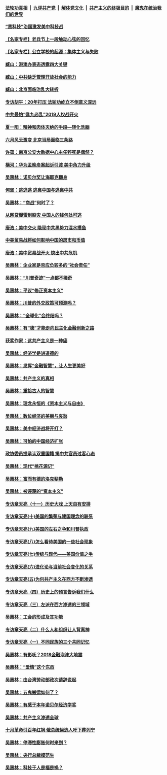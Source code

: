 ####  [法轮功真相](../../../../basic/blob/master/README.md?t=01030526) &nbsp;|&nbsp; [九评共产党](../../../../9ping.md/blob/master/README.md?t=01030526) &nbsp;|&nbsp; [解体党文化](../../../../jtdwh.md/blob/master/README.md?t=01030526)  &nbsp;|&nbsp; [共产主义的终极目的](../../../../gczydzjmd.md/blob/master/README.md?t=01030526) &nbsp;|&nbsp; [魔鬼在统治我们的世界](../../../../mgztzwmdsj.md/blob/master/README.md?t=01030526) 

#### [“黑科技”治国激发美中科技战](../pages/nsc423/n11638056.md?t=01030526) 

#### [【名家专栏】老兵节上一段触动心弦的回忆](../pages/nsc423/n11646016.md?t=01030526) 

#### [【名家专栏】公立学校的起源：集体主义与失败](../pages/nsc423/n11601833.md?t=01030526) 

#### [臧山：港澳办表态透露四大关键](../pages/nsc423/n11421628.md?t=01030526) 

#### [臧山：中共缺乏管理开放社会的能力](../pages/nsc423/n11407457.md?t=01030526) 

#### [臧山：北京面临治乱大转折](../pages/nsc423/n11406895.md?t=01030526) 

#### [专访胡平：20年打压 法轮功屹立不倒意义深远](../pages/nsc423/n11398800.md?t=01030526) 

#### [中共最怕“逢九必乱”2019人权战开火](../pages/nsc423/n11385248.md?t=01030526) 

#### [夏一阳：精神和肉体灭绝的手段—转化洗脑](../pages/nsc423/n11368250.md?t=01030526) 

#### [六月风云激变 北京当局面临三条路](../pages/nsc423/n11313668.md?t=01030526) 

#### [许茹：南京公安大数据中心主任猝死是偶然？](../pages/nsc423/n11064744.md?t=01030526) 

#### [横河：华为孟晚舟案起诉引渡 美中角力升级](../pages/nsc423/n11027230.md?t=01030526) 

#### [吴惠林：诺贝尔奖让海耶克翻身](../pages/nsc423/n10890049.md?t=01030526) 

#### [何坚：逃逃逃 逃离中国与逃离中共](../pages/nsc423/n10592891.md?t=01030526) 

#### [吴惠林：“商战”何时了？](../pages/nsc423/n10573558.md?t=01030526) 

#### [从网贷爆雷到股灾 中国人的钱何处可逃](../pages/nsc423/n10572800.md?t=01030526) 

#### [唐浩：美中交火 隐现中共黑势力混水摸鱼](../pages/nsc423/n10544040.md?t=01030526) 

#### [中美贸易战将如何影响中国的房市和币值](../pages/nsc423/n10543697.md?t=01030526) 

#### [唐浩：美中贸易战开火 烧出中共危机](../pages/nsc423/n10540126.md?t=01030526) 

#### [吴惠林：企业家是否应负较多的“社会责任”](../pages/nsc423/n10535022.md?t=01030526) 

#### [吴惠林：“川普奇迹”一点都不稀奇](../pages/nsc423/n10512808.md?t=01030526) 

#### [吴惠林：平议“修正资本主义”](../pages/nsc423/n10495724.md?t=01030526) 

#### [吴惠林：川普的外交政策可预测吗？](../pages/nsc423/n10462387.md?t=01030526) 

#### [吴惠林：“全球化”会终结吗？](../pages/nsc423/n10452838.md?t=01030526) 

#### [吴惠林：有“德”才能走向民主化金融创新之路](../pages/nsc423/n10432292.md?t=01030526) 

#### [获奖作家：这共产主义是一种癌](../pages/nsc423/n10431541.md?t=01030526) 

#### [吴惠林：经济学是讲道德的](../pages/nsc423/n10398014.md?t=01030526) 

#### [吴惠林：发挥“金融智慧”，让人生更美好](../pages/nsc423/n10375019.md?t=01030526) 

#### [吴惠林：共产主义的真相](../pages/nsc423/n10351394.md?t=01030526) 

#### [吴惠林：重拾古人的智慧](../pages/nsc423/n10337691.md?t=01030526) 

#### [吴惠林：理念永恒的《资本主义与自由》](../pages/nsc423/n10316274.md?t=01030526) 

#### [吴惠林：数位经济的美丽与哀愁](../pages/nsc423/n10292946.md?t=01030526) 

#### [吴惠林：美中经济战将开打？](../pages/nsc423/n10258825.md?t=01030526) 

#### [吴惠林：可怕的中国经济扩张](../pages/nsc423/n10219147.md?t=01030526) 

#### [政协委员提承认双重国籍 揭中共官员过客心态](../pages/nsc423/n10208809.md?t=01030526) 

#### [吴惠林：现代“桃花源记”](../pages/nsc423/n10185234.md?t=01030526) 

#### [吴惠林：富而有德的洛克斐勒](../pages/nsc423/n10142264.md?t=01030526) 

#### [吴惠林：被诬蔑的“资本主义”](../pages/nsc423/n10124816.md?t=01030526) 

#### [专访章天亮（十一）历史大戏 上天自有安排](../pages/nsc423/n10094905.md?t=01030526) 

#### [专访章天亮(十)美国的繁荣与建国理念的联系](../pages/nsc423/n10094899.md?t=01030526) 

#### [专访章天亮(九)美国的左右之争和川普执政](../pages/nsc423/n10094889.md?t=01030526) 

#### [专访章天亮(八)怎么看待美国的一些社会现象](../pages/nsc423/n10094857.md?t=01030526) 

#### [专访章天亮(七)传统与现代——美国价值之争](../pages/nsc423/n10093140.md?t=01030526) 

#### [专访章天亮(六)进化论与当前社会变化的关系](../pages/nsc423/n10092036.md?t=01030526) 

#### [专访章天亮(五)为何共产主义在西方不断渗透](../pages/nsc423/n10083620.md?t=01030526) 

#### [专访章天亮（四）历史上的预言告诉我们什么](../pages/nsc423/n10083606.md?t=01030526) 

#### [专访章天亮（三）左派在西方渗透的三领域](../pages/nsc423/n10081115.md?t=01030526) 

#### [吴惠林：工会的形成及其功能](../pages/nsc423/n10080633.md?t=01030526) 

#### [专访章天亮（二）什么人和组织让人背离神](../pages/nsc423/n10076637.md?t=01030526) 

#### [专访章天亮（一）不同民族的三个共同记忆](../pages/nsc423/n10074188.md?t=01030526) 

#### [吴惠林：有影呒？2018金融泡沫大地震](../pages/nsc423/n10040534.md?t=01030526) 

#### [吴惠林：“爱情”这个东西](../pages/nsc423/n10019423.md?t=01030526) 

#### [吴惠林：由台湾劳动部政次请辞说起](../pages/nsc423/n9979679.md?t=01030526) 

#### [吴惠林：五鬼搬运如何了？](../pages/nsc423/n9925338.md?t=01030526) 

#### [吴惠林：有感于本年诺贝尔经济学奖](../pages/nsc423/n9871883.md?t=01030526) 

#### [吴惠林：共产主义渗透全球](../pages/nsc423/n9812748.md?t=01030526) 

#### [十月革命引百年红祸 俄总统候选人吁下葬列宁](../pages/nsc423/n9810182.md?t=01030526) 

#### [吴惠林：停滞性膨胀何时来到？](../pages/nsc423/n9764136.md?t=01030526) 

#### [吴惠林：央行总裁模范生](../pages/nsc423/n9728134.md?t=01030526) 

#### [吴惠林：科技于人是福是祸？](../pages/nsc423/n9672982.md?t=01030526) 

